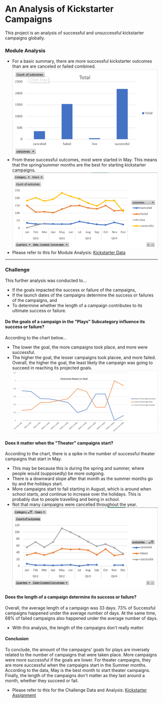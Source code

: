 # An Analysis of Kickstarter Campaigns
This project is an analysis of successful and unsuccessful kickstarter campaigns globally.
### Module Analysis 
* For a basic summary, there are more successful kickstarter outcomes than are are canceled or failed combined.
![Total Count of Outcomes](https://github.com/natrockwood/kickstart-analysis/blob/master/Total%20Count%20of%20Outcomes.PNG)
* From these successful outcomes, most were started in May. This means that the spring/summer months are the best for starting kickstarter campaigns.
![Outcomes Based on Launch Date](https://github.com/natrockwood/kickstart-analysis/blob/master/Outcomes%20Based%20on%20Launch%20Date.PNG)
* Please refer to this for Module Analysis: [Kickstarter Data](https://github.com/natrockwood/kickstart-analysis/blob/master/1.1.3%20Data%20StarterBook.zip)
---
### Challenge
This further analysis was conducted to... 
* If the goals impacted the success or failure of the campaigns,
* If the launch dates of the campaigns determine the success or failures of the campaigns, and
* To determine whether the length of a campaign contributes to its ultimate success or failure.
#### Do the goals of a campaign in the "Plays" Subcategory influence its success or failure?
According to the chart below...
* The lower the goal, the more campaigns took place, and more were successful.
* The higher the goal, the lesser campaigns took placee, and more failed.
Overall, the higher the goal, the least likely the campaign was going to succeed in reaching its projected goals.
![Campaign Goals vs. Outcome](https://github.com/natrockwood/kickstart-analysis/blob/master/A1_Outcomes%20Based%20on%20Goal.PNG)
#### Does it matter when the "Theater" campaigns start?
According to the chart, there is a spike in the number of successful theater campaigns that start in May. 
* This may be because this is during the spring and summer, where people would (supposedly) be more outgoing. 
* There is a downward slope after that month as the summer months go by and the holidays start. 
* More campaigns start to fail starting in August, which is around when school starts, and continue to increase over the holidays. This is probably due to people travelling and being in school. 
* Not that many campaigns were cancelled throughout the year.
![Campaign Success vs. Campaign Start Dates](https://github.com/natrockwood/kickstart-analysis/blob/master/A1_Outcomes%20Based%20on%20Launch.PNG)
#### Does the length of a campaign determine its success or failure?
Overall, the average length of a campaign was 33 days. 73% of Successful campaigns happened under the average number of days. At the same time, 68% of failed campaigns also happened under the average number of days.
* With this analysis, the length of the campaigns don't really matter.
#### Conclusion
To conclude, the amount of the campaigns' goals for plays are inversely related to the number of campaigns that were taken place. More campaigns were more successful if the goals are lower. 
For theater campaigns, they are more successful when the campaigns start in the Summer months. According to the data, May is the best month to start theater campaigns.
Finally, the length of the campaigns don't matter as they last around a month, whether they succeed or fail.
* Please refer to this for the Challenge Data and Analysis: [Kickstarter Assignment](https://github.com/natrockwood/kickstart-analysis/blob/master/Assignment%201_03.15.2020.xlsx)
